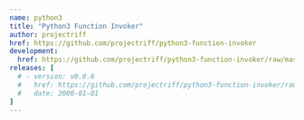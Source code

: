 ```yaml
---
name: python3
title: "Python3 Function Invoker"
author: projectriff
href: https://github.com/projectriff/python3-function-invoker
development:
  href: https://github.com/projectriff/python3-function-invoker/raw/master/python3-invoker.yaml
releases: [
  # - version: v0.0.6
  #   href: https://github.com/projectriff/python3-function-invoker/raw/v0.0.6/python3-invoker.yaml
  #   date: 2000-01-01
]
---
```


<!-- TODO write something meaningful -->
